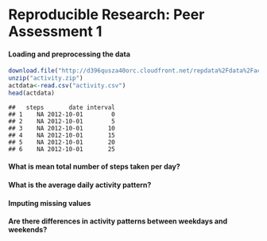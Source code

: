 # Reproducible Research: Peer Assessment 1


#### Loading and preprocessing the data

```r
download.file("http://d396qusza40orc.cloudfront.net/repdata%2Fdata%2Factivity.zip","activity.zip")
unzip("activity.zip")
actdata<-read.csv("activity.csv")
head(actdata)
```

```
##   steps       date interval
## 1    NA 2012-10-01        0
## 2    NA 2012-10-01        5
## 3    NA 2012-10-01       10
## 4    NA 2012-10-01       15
## 5    NA 2012-10-01       20
## 6    NA 2012-10-01       25
```


#### What is mean total number of steps taken per day?



#### What is the average daily activity pattern?



#### Imputing missing values



#### Are there differences in activity patterns between weekdays and weekends?

